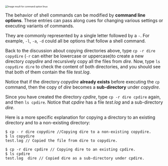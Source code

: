 <!--title={Command Options}-->

<!--badges={Software Engineering: 5, Tinkerer: 12}--> 

<!--concepts={Command Options}--> 

 <img src="https://images.slideplayer.com/27/9014596/slides/slide_7.jpg" alt="Image result for command option linux" style="zoom:50%;" /> 

The behavior of shell commands can be modified by **command line options**. These entries can pass along cues for changing various settings or executing variants of commands.

They are commonly represented by a single letter followed by a `-`. For example, `-l`, `-a`, `-d` could all be options that follow a shell command.

Back to the discussion about copying directories above, type `cp -r dire copydire` (`-r` can either be lowercase or uppercase)to create a new directory *copydire* and recursively copy all the files from *dire*. Now, type `ls copydire dire` to check the content of both directories, and you should see that both of them contain the file *test.log*.

Notice that if the directory *copydire* **already exists** before executing the `cp` command, then the copy of *dire* becomes a **sub-directory** under *copydire*.

Since you have created the directory *cpdire*, type `cp -r dire cpdire` again, and then `ls cpdire`. Notice that *cpdire* has a file *test.log* and a sub-directory *dire*.

Here is a more specific explanation for copying a directory to an existing directory and to a non-existing directory:

```
$ cp - r dire copydire //Copying dire to a non-existing copydire.
$ ls copydire
test.log // Copied the file from dire to copydire.

$ cp -r dire cpdire // Copying dire to an existing cpdire.
$ ls cpdire
test.log  dire // Copied dire as a sub-directory under cpdire.
```

